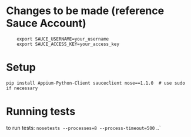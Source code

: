 # Changes to be made (reference Sauce Account)

```
	export SAUCE_USERNAME=your_username
	export SAUCE_ACCESS_KEY=your_access_key
```

# Setup
`pip install Appium-Python-Client sauceclient nose==1.1.0  # use sudo if necessary`

# Running tests
to run tests: `nosetests --processes=8 --process-timeout=500`
..` 

